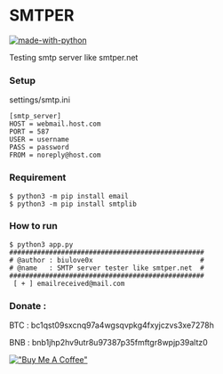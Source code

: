 # SMTPER
[![made-with-python](https://img.shields.io/badge/Made%20with-Python-1f425f.svg)](https://www.python.org/)

Testing smtp server like smtper.net
### Setup
settings/smtp.ini
```
[smtp_server]
HOST = webmail.host.com
PORT = 587
USER = username
PASS = password
FROM = noreply@host.com
```

### Requirement
```
$ python3 -m pip install email
$ python3 -m pip install smtplib
```

### How to run
```
$ python3 app.py
#################################################
# @author : biulove0x                           #
# @name   : SMTP server tester like smtper.net  #
#################################################
 [ + ] emailreceived@mail.com
```

### Donate :
BTC : bc1qst09sxcnq97a4wgsqvpkg4fxyjczvs3xe7278h

BNB : bnb1jhp2hv9utr8u97387p35fmftgr8wpjp39altz0

[!["Buy Me A Coffee"](https://www.buymeacoffee.com/assets/img/custom_images/orange_img.png)](https://www.buymeacoffee.com/biulove0x)
